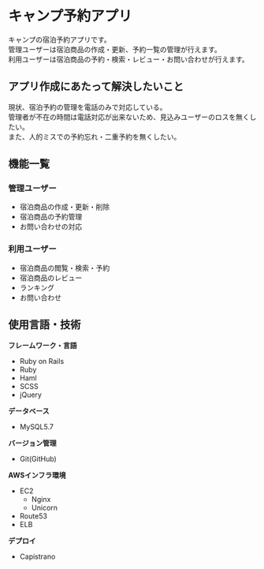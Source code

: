 # キャンプ予約アプリ

キャンプの宿泊予約アプリです。<br>
管理ユーザーは宿泊商品の作成・更新、予約一覧の管理が行えます。<br>
利用ユーザーは宿泊商品の予約・検索・レビュー・お問い合わせが行えます。<br>


## アプリ作成にあたって解決したいこと

現状、宿泊予約の管理を電話のみで対応している。<br>
管理者が不在の時間は電話対応が出来ないため、見込みユーザーのロスを無くしたい。<br>
また、人的ミスでの予約忘れ・二重予約を無くしたい。<br>


## 機能一覧

### 管理ユーザー
- 宿泊商品の作成・更新・削除
- 宿泊商品の予約管理
- お問い合わせの対応

### 利用ユーザー
- 宿泊商品の閲覧・検索・予約
- 宿泊商品のレビュー
- ランキング
- お問い合わせ


## 使用言語・技術
**フレームワーク・言語**
- Ruby on Rails
- Ruby
- Haml
- SCSS
- jQuery

**データベース**
- MySQL5.7

**バージョン管理**
- Git(GitHub)

**AWSインフラ環境**

- EC2
  - Nginx
  - Unicorn
- Route53
- ELB

**デプロイ**

- Capistrano
